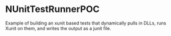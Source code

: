 # NUnitTestRunnerPOC
Example of building an xunit based tests that dynamically pulls in DLLs, runs Xunit on them, and writes the output as a junit file.
